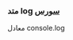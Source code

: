 <h3>
متد log
<a class="ext-link" href="module-classes_Helper.html#line103" >سورس</a>
</h3>
معادل console.log
